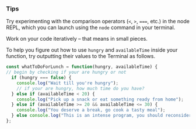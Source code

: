 ### Tips

Try experimenting with the comparison operators (`<`, `>`, `===`, etc.) in the node REPL, which you can launch using the `node` command in your terminal.

Work on your code iteratively – that means in small pieces.

To help you figure out how to use `hungry` and `availableTime` inside your function, try outputting their values to the Terminal as follows.

```javascript
const whatToDoForLunch = function(hungry, availableTime) {
// begin by checking if your are hungry or not
  if (hungry === false) {
    console.log("Wait till you're hungry");
    // if your are hungry, how much time do you have?
  } else if (availableTime < 20) {
    console.log("Pick up a snack or eat something ready from home");
  } else if (availableTime >= 20 && availableTime <= 30) {
    console.log("You deserve a break, go cook a tasty meal");
  } else console.log("This is an intense program, you should reconsider");
};
```